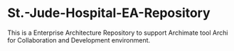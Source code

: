 # St.-Jude-Hospital-EA-Repository
This is a Enterprise Architecture Repository to support Archimate tool Archi for Collaboration and Development environment.
